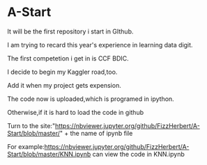 # A-Start
It will be the first repository i start in GIthub.

I am trying to recard this year's experience in learning data digit.

The first competetion i get in is CCF BDIC.

I decide to begin my Kaggler road,too.

Add it when my project gets expension.

The code now is uploaded,which is programed in ipython.

Otherwise,if it is hard to load the code in github

Turn to the site:"https://nbviewer.jupyter.org/github/FizzHerbert/A-Start/blob/master/" + the name of ipynb file

For example:https://nbviewer.jupyter.org/github/FizzHerbert/A-Start/blob/master/KNN.ipynb can view the code in KNN.ipynb
